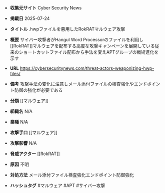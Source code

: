 - **収集元サイト**
Cyber Security News

- **掲載日**
2025-07-24

- **タイトル**
.hwpファイルを悪用したRokRATマルウェア攻撃

- **概要**
サイバー攻撃者がHangul Word Processorのファイルを利用し[[RokRAT]]マルウェアを配布する高度な攻撃キャンペーンを展開している従来のショートカットファイル配布から手法を変えAPTグループの戦術進化を示す

- **URL**
https://cybersecuritynews.com/threat-actors-weaponizing-hwp-files/

- **備考**
攻撃手法の変化に注意しメール添付ファイルの検査強化やエンドポイント防御の強化が必要である

- **分類**
[[マルウェア]]

- **組織名**
N/A

- **業種**
N/A

- **攻撃手口**
[[マルウェア]]

- **攻撃影響**
N/A

- **脅威アクター**
[[RokRAT]]

- **原因**
不明

- **対処方法**
メール添付ファイル検査強化エンドポイント防御強化

- **ハッシュタグ**
#マルウェア #APT #サイバー攻撃
